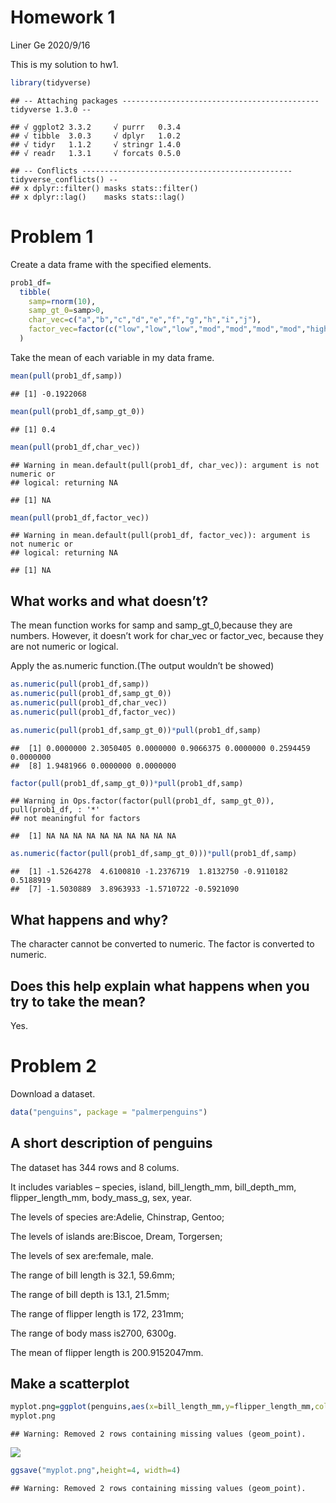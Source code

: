 Homework 1
================
Liner Ge
2020/9/16

This is my solution to hw1.

``` r
library(tidyverse)
```

    ## -- Attaching packages -------------------------------------------- tidyverse 1.3.0 --

    ## √ ggplot2 3.3.2     √ purrr   0.3.4
    ## √ tibble  3.0.3     √ dplyr   1.0.2
    ## √ tidyr   1.1.2     √ stringr 1.4.0
    ## √ readr   1.3.1     √ forcats 0.5.0

    ## -- Conflicts ----------------------------------------------- tidyverse_conflicts() --
    ## x dplyr::filter() masks stats::filter()
    ## x dplyr::lag()    masks stats::lag()

# Problem 1

Create a data frame with the specified elements.

``` r
prob1_df=
  tibble(
    samp=rnorm(10),
    samp_gt_0=samp>0,
    char_vec=c("a","b","c","d","e","f","g","h","i","j"),
    factor_vec=factor(c("low","low","low","mod","mod","mod","mod","high","high","high"))
  )
```

Take the mean of each variable in my data frame.

``` r
mean(pull(prob1_df,samp))
```

    ## [1] -0.1922068

``` r
mean(pull(prob1_df,samp_gt_0))
```

    ## [1] 0.4

``` r
mean(pull(prob1_df,char_vec))
```

    ## Warning in mean.default(pull(prob1_df, char_vec)): argument is not numeric or
    ## logical: returning NA

    ## [1] NA

``` r
mean(pull(prob1_df,factor_vec))
```

    ## Warning in mean.default(pull(prob1_df, factor_vec)): argument is not numeric or
    ## logical: returning NA

    ## [1] NA

## What works and what doesn’t?

The mean function works for samp and samp\_gt\_0,because they are
numbers. However, it doesn’t work for char\_vec or factor\_vec, because
they are not numeric or logical.

Apply the as.numeric function.(The output wouldn’t be showed)

``` r
as.numeric(pull(prob1_df,samp))
as.numeric(pull(prob1_df,samp_gt_0))
as.numeric(pull(prob1_df,char_vec))
as.numeric(pull(prob1_df,factor_vec))
```

``` r
as.numeric(pull(prob1_df,samp_gt_0))*pull(prob1_df,samp)
```

    ##  [1] 0.0000000 2.3050405 0.0000000 0.9066375 0.0000000 0.2594459 0.0000000
    ##  [8] 1.9481966 0.0000000 0.0000000

``` r
factor(pull(prob1_df,samp_gt_0))*pull(prob1_df,samp)
```

    ## Warning in Ops.factor(factor(pull(prob1_df, samp_gt_0)), pull(prob1_df, : '*'
    ## not meaningful for factors

    ##  [1] NA NA NA NA NA NA NA NA NA NA

``` r
as.numeric(factor(pull(prob1_df,samp_gt_0)))*pull(prob1_df,samp)
```

    ##  [1] -1.5264278  4.6100810 -1.2376719  1.8132750 -0.9110182  0.5188919
    ##  [7] -1.5030889  3.8963933 -1.5710722 -0.5921090

## What happens and why?

The character cannot be converted to numeric. The factor is converted to
numeric.

## Does this help explain what happens when you try to take the mean?

Yes.

# Problem 2

Download a dataset.

``` r
data("penguins", package = "palmerpenguins")
```

## A short description of penguins

The dataset has 344 rows and 8 colums.

It includes variables – species, island, bill\_length\_mm,
bill\_depth\_mm, flipper\_length\_mm, body\_mass\_g, sex, year.

The levels of species are:Adelie, Chinstrap, Gentoo;

The levels of islands are:Biscoe, Dream, Torgersen;

The levels of sex are:female, male.

The range of bill length is 32.1, 59.6mm;

The range of bill depth is 13.1, 21.5mm;

The range of flipper length is 172, 231mm;

The range of body mass is2700, 6300g.

The mean of flipper length is 200.9152047mm.

## Make a scatterplot

``` r
myplot.png=ggplot(penguins,aes(x=bill_length_mm,y=flipper_length_mm,color=species))+geom_point()
myplot.png
```

    ## Warning: Removed 2 rows containing missing values (geom_point).

![](p8105_hw1_lg3156_files/figure-gfm/unnamed-chunk-7-1.png)<!-- -->

``` r
ggsave("myplot.png",height=4, width=4)
```

    ## Warning: Removed 2 rows containing missing values (geom_point).
